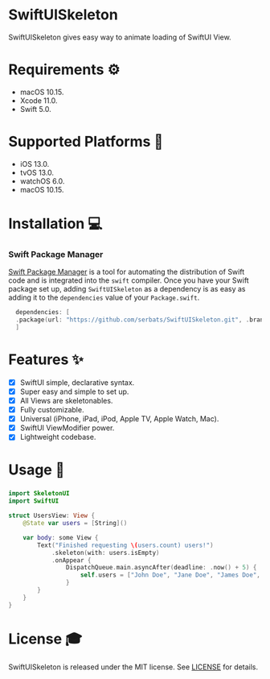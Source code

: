 # SwiftUISkeleton


SwiftUISkeleton gives easy way to animate loading of SwiftUI View.

# Requirements :gear:

- macOS 10.15.
- Xcode 11.0.
- Swift 5.0.

# Supported Platforms :iphone:

- iOS 13.0.
- tvOS 13.0.
- watchOS 6.0.
- macOS 10.15.

# Installation :computer:

### Swift Package Manager
[Swift Package Manager](https://swift.org/package-manager/) is a tool for automating the distribution of Swift code and is integrated into the `swift` compiler. Once you have your Swift package set up, adding `SwiftUISkeleton` as a dependency is as easy as adding it to the `dependencies` value of your `Package.swift`.

```swift
  dependencies: [
  .package(url: "https://github.com/serbats/SwiftUISkeleton.git", .branch("master"))
  ]
```

# Features :sparkles:

- [x] SwiftUI simple, declarative syntax.
- [x] Super easy and simple to set up.
- [x] All Views are skeletonables.
- [x] Fully customizable.
- [x] Universal (iPhone, iPad, iPod, Apple TV, Apple Watch, Mac).
- [x] SwiftUI ViewModifier power.
- [x] Lightweight codebase.

# Usage :rocket:

### 

```swift
import SkeletonUI
import SwiftUI

struct UsersView: View {
    @State var users = [String]()

    var body: some View {
        Text("Finished requesting \(users.count) users!")
            .skeleton(with: users.isEmpty)
            .onAppear {
                DispatchQueue.main.asyncAfter(deadline: .now() + 5) {
                    self.users = ["John Doe", "Jane Doe", "James Doe", "Judy Doe"]
                }
        }
    }
}
```

# License :mortar_board:

SwiftUISkeleton is released under the MIT license. See [LICENSE](https://github.com/serbats/SwiftUISkeleton/blob/master/LICENSE) for details.
